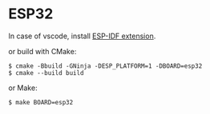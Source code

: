 # ESP32

In case of vscode, install [ESP-IDF extension](https://marketplace.visualstudio.com/items?itemName=espressif.esp-idf-extension).

or build with CMake:

```shell
$ cmake -Bbuild -GNinja -DESP_PLATFORM=1 -DBOARD=esp32
$ cmake --build build
```

or Make:

```shell
$ make BOARD=esp32
```
